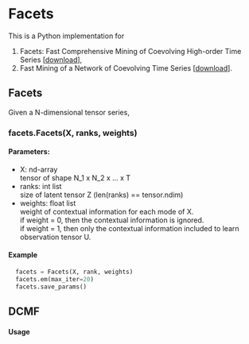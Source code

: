 # Facets

This is a Python implementation for
1. Facets: Fast Comprehensive Mining of Coevolving High-order Time Series
\[[download](http://ycai.ws.gc.cuny.edu/files/2015/07/Facets_KDD15.pdf)\],
2. Fast Mining of a Network of Coevolving Time Series
\[[download](http://ycai.ws.gc.cuny.edu/files/2015/03/NoT_sdm15.pdf)\].

## Facets
Given a N-dimensional tensor series,

### facets.**Facets**(X, ranks, weights)

#### Parameters:

- X: nd-array  
    tensor of shape N_1 x N_2 x ... x T
- ranks: int list  
    size of latent tensor Z
    (len(ranks) == tensor.ndim)
- weights: float list  
    weight of contextual information for each mode of X.  
    if weight = 0, then the contextual information is ignored.  
    if weight = 1, then only the contextual information included to learn observation tensor U.

#### Example
```python
  facets = Facets(X, rank, weights)
  facets.em(max_iter=20)
  facets.save_params()
```

## DCMF
#### Usage
